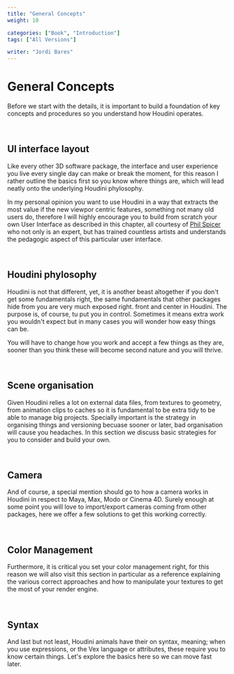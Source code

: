 ```yaml
---
title: "General Concepts"
weight: 10

categories: ["Book", "Introduction"]
tags: ["All Versions"]

writer: "Jordi Bares"
---
```

# General Concepts

Before we start with the details, it is important to build a foundation of key concepts and procedures so you understand how Houdini operates.

<br/>

## UI interface layout

Like every other 3D software package, the interface and user experience you live every single day can make or break the moment, for this reason I rather outline the basics first so you know where things are, which will lead neatly onto the underlying Houdini phylosophy.

In my personal opinion you want to use Houdini in a way that extracts the most value if the new viewpor centric features, something not many old users do, therefore I will highly encourage you to build from scratch your own User Interface as described in this chapter, all courtesy of [Phil Spicer](http://houdinicreationdesk.ipage.com/index.html) who not only is an expert, but has trained countless artists and understands the pedagogic aspect of this particular user interface.

<br/>

## Houdini phylosophy

Houdini is not that different, yet, it is another beast altogether if you don't get some fundamentals right, the same fundamentals that other packages hide from you are very much exposed right. front and center in Houdini. The purpose is, of course, tu put you in control. Sometimes it means extra work you wouldn't expect but in many cases you will wonder how easy things can be.

You will have to change how you work and accept a few things as they are, sooner than you think these will become second nature and you will thrive.

<br/>

## Scene organisation

Given Houdini relies a lot on external data files, from textures to geometry, from animation clips to caches so it is fundamental to be extra tidy to be able to manage big projects. Specially important is the strategy in organising things and versioning becuase sooner or later, bad organisation will cause you headaches. In this section we discuss basic strategies for you to consider and build your own.

<br/>

## Camera

And of course, a special mention should go to how a camera works in Houdini in respect to Maya, Max, Modo or Cinema 4D. Surely enough at some point you will love to import/export cameras coming from other packages, here we offer a few solutions to get this working correctly.

<br/>

## Color Management

Furthermore, it is critical you set your color management right, for this reason we will also visit this section in particular as a reference explaining the various correct approaches and how to manipulate your textures to get the most of your render engine.

<br/>

## Syntax

And last but not least, Houdini animals have their on syntax, meaning; when you use expressions, or the Vex language or attributes, these require you to know certain things. Let's explore the basics here so we can move fast later.



